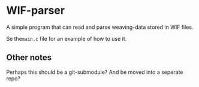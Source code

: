 # WIF-parser

A simple program that can read and parse weaving-data stored in WIF files.

Se the`main.c` file for an example of how to use it.

## Other notes

Perhaps this should be a git-submodule? And be moved into a seperate repo?